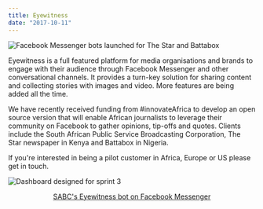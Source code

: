 ```yaml
---
title: Eyewitness
date: "2017-10-11"
---
```

![Facebook Messenger bots launched for The Star and Battabox](/images/blog-eyewitness2-bots.jpg)

Eyewitness is a full featured platform for media organisations and brands to engage with their audience through Facebook Messenger and other conversational channels. It provides a turn-key solution for sharing content and collecting stories with images and video. More features are being added all the time.


We have recently received funding from #innovateAfrica to develop an open source version that will enable African journalists to leverage their community on Facebook to gather opinions, tip-offs and quotes.  Clients include the South African Public Service Broadcasting Corporation, The Star newspaper in Kenya and Battabox in Nigeria.


If you're interested in being a pilot customer in Africa, Europe or US please get in touch.  


![Dashboard designed for sprint 3](/images/blog-eyewitness2-dashboard.png)


<p style="text-align: center;">
    <a href="https://www.messenger.com/t/SABCNewsOnline">SABC's Eyewitness bot on Facebook Messenger</a>
</p>
